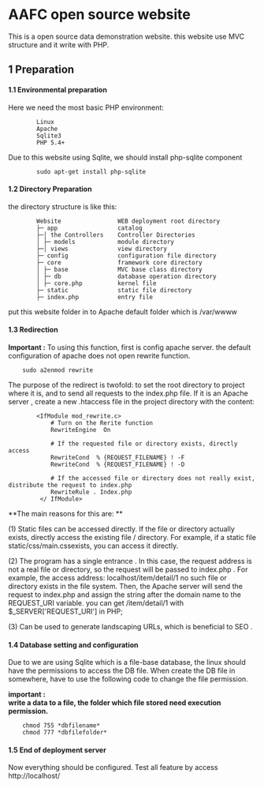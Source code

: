 # AAFC open source website
This is a open source data demonstration website. this website use MVC structure and it write with PHP.

 

## 1 Preparation
#### 1.1 Environmental preparation
Here we need the most basic PHP environment:

```        
        Linux
        Apache
        Sqlite3
        PHP 5.4+
```       
Due to this website using Sqlite, we should install php-sqlite component
```        
        sudo apt-get install php-sqlite 
```  
#### 1.2 Directory Preparation
the directory structure is like this:

```        
        Website                WEB deployment root directory
        ├─ app                 catalog
        ├─│ the Controllers    Controller Directories
        │ ├─ models            module directory
        ├─│ views              view directory
        ├─ config              configuration file directory
        ├─ core                framework core directory
        │ ├─ base              MVC base class directory
        │ ├─ db                database operation directory
        │ ├─ core.php          kernel file  
        ├─ static              static file directory
        ├─ index.php           entry file
```

put this website folder in to Apache default folder which is /var/wwww 

#### 1.3 Redirection

**Important :**
   To using this function, first is config apache server. the default configuration of apache does not open rewrite function.

```    
    sudo a2enmod rewrite

```
The purpose of the redirect is twofold: to set the root directory to project where it is, 
and to send all requests to the index.php file.
If it is an Apache server , create a new .htaccess  file in the project directory with the content:

```        
        <IfModule mod_rewrite.c> 
            # Turn on the Rerite function 
            RewriteEngine  On
        
            # If the requested file or directory exists, directly access 
            RewriteCond  % {REQUEST_FILENAME} ! -F
            RewriteCond  % {REQUEST_FILENAME} ! -D
        
            # If the accessed file or directory does not really exist, distribute the request to index.php 
            RewriteRule . Index.php
         </ IfModule>
```
         
**The main reasons for this are: **

(1) Static files can be accessed directly.
If the file or directory actually exists, directly access the existing file / directory.
For example, if a static file static/css/main.cssexists, you can access it directly.

(2) The program has a single entrance .
In this case, the request address is not a real file or directory, so the request will be passed to  index.php  .
For example, the access address: localhost/item/detail/1 no such file or directory exists in the file system.
Then, the Apache server will send the request to index.php and assign the string after the domain name to the REQUEST_URI variable.
you can get /item/detail/1 with $_SERVER['REQUEST_URI'] in PHP;

(3) Can be used to generate landscaping URLs, which is beneficial to SEO .

#### 1.4 Database setting and configuration
Due to we are using Sqlite which is a file-base database, the linux should have the permissions to access the DB file.
When create the DB file in somewhere, have to use the following code to change the file permission.
    
**important :**  
**write a data to a file, the folder which file stored need execution permission.**

```   
    chmod 755 *dbfilename* 
    chmod 777 *dbfilefolder* 
```
 
#### 1.5 End of deployment server 

Now everything should be configured. Test all feature by access http://localhost/
